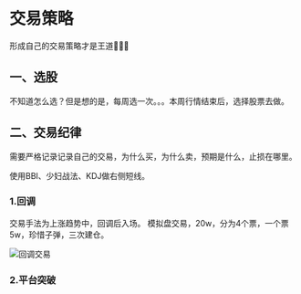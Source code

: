 # 交易策略

形成自己的交易策略才是王道🚀🚀🚀

## 一、选股

不知道怎么选？但是想的是，每周选一次。。。本周行情结束后，选择股票去做。

## 二、交易纪律

需要严格记录记录自己的交易，为什么买，为什么卖，预期是什么，止损在哪里。

使用BBI、少妇战法、KDJ做右侧短线。

### 1.回调

交易手法为上涨趋势中，回调后入场。 模拟盘交易，20w，分为4个票，一个票5w，珍惜子弹，三次建仓。

<img src="https://blogcola1213.oss-cn-wuhan-lr.aliyuncs.com/practice/stock/00/01.png" alt="回调交易" style="margin: auto;zoom: normal">

### 2.平台突破


